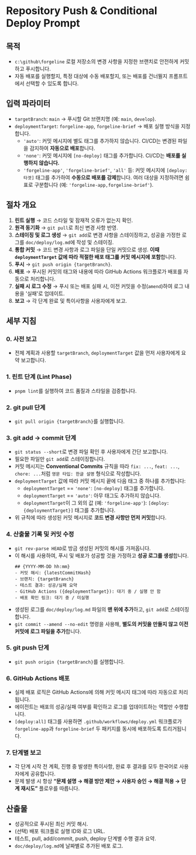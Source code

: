 ﻿# Repository Push & Conditional Deploy Prompt

## 목적

- `c:\github\forgeline` 로컬 저장소의 변경 사항을 지정한 브랜치로 안전하게 커밋하고 푸시합니다.
- 자동 배포를 실행할지, 특정 대상에 수동 배포할지, 또는 배포를 건너뛸지 프롬프트에서 선택할 수 있도록 합니다.

## 입력 파라미터

- `targetBranch`: `main` -> 푸시할 Git 브랜치명 (예: `main`, `develop`).
- `deploymentTarget`: `forgeline-app`, `forgeline-brief` -> 배포 실행 방식을 지정합니다.
  - `'auto'`: 커밋 메시지에 별도 태그를 추가하지 않습니다. CI/CD는 변경된 파일을 감지하여 **자동으로 배포**합니다.
  - `'none'`: 커밋 메시지에 `[no-deploy]` 태그를 추가합니다. CI/CD는 **배포를 실행하지 않습니다.**
  - `'forgeline-app'`, `'forgeline-brief'`, `'all'` 등: 커밋 메시지에 `[deploy:타겟]` 태그를 추가하여 **수동으로 배포를 강제**합니다. 여러 대상을 지정하려면 쉼표로 구분합니다 (예: `'forgeline-app,forgeline-brief'`).

## 절차 개요

1. **린트 실행** → 코드 스타일 및 잠재적 오류가 없는지 확인.
2. **원격 동기화** → `git pull`로 최신 변경 사항 반영.
3. **스테이징 및 로그 생성** → `git add`로 변경 사항을 스테이징하고, 성공을 가정한 로그를 `doc/deploy/log.md`에 작성 및 스테이징.
4. **통합 커밋** → 코드 변경 사항과 로그 파일을 단일 커밋으로 생성. **이때 `deploymentTarget` 값에 따라 적절한 배포 태그를 커밋 메시지에 포함**합니다.
5. **푸시** → `git push origin {targetBranch}`.
6. **배포** → 푸시된 커밋의 태그와 내용에 따라 GitHub Actions 워크플로가 배포를 자동으로 처리합니다.
7. **실패 시 로그 수정** → 푸시 또는 배포 실패 시, 이전 커밋을 수정(`amend`)하여 로그 내용을 '실패'로 업데이트.
8. **보고** → 각 단계 완료 및 특이사항을 사용자에게 보고.

## 세부 지침

### 0. 사전 보고

- 전체 계획과 사용할 `targetBranch`, `deploymentTarget` 값을 먼저 사용자에게 요약 보고합니다.

### 1. 린트 단계 (Lint Phase)

- `pnpm lint`를 실행하여 코드 품질과 스타일을 검증합니다.

### 2. git pull 단계

- `git pull origin {targetBranch}`를 실행합니다.

### 3. git add → commit 단계

- `git status --short`로 변경 파일 확인 후 사용자에게 간단 보고합니다.
- 필요한 파일만 `git add`로 스테이징합니다.
- 커밋 메시지는 **Conventional Commits** 규칙을 따라 `fix: ...`, `feat: ...`, `chore: ...`처럼 `영문 타입: 한글 설명` 형식으로 작성합니다.
- `deploymentTarget` 값에 따라 커밋 메시지 끝에 다음 태그 중 하나를 추가합니다:
  - `deploymentTarget` == `'none'`: `[no-deploy]` 태그를 추가합니다.
  - `deploymentTarget` == `'auto'`: 아무 태그도 추가하지 않습니다.
  - `deploymentTarget`이 그 외의 값 (예: `'forgeline-app'`): `[deploy:{deploymentTarget}]` 태그를 추가합니다.
- 위 규칙에 따라 생성된 커밋 메시지로 **코드 변경 사항만 먼저 커밋**합니다.

### 4. 산출물 기록 및 커밋 수정

- `git rev-parse HEAD`로 방금 생성된 커밋의 해시를 가져옵니다.
- 이 해시를 사용하여, 푸시 및 배포가 성공할 것을 가정하고 **성공 로그를 생성**합니다.
  ```
  ## {YYYY-MM-DD hh:mm}
  - 커밋 해시: {latestCommitHash}
  - 브랜치: {targetBranch}
  - 테스트 결과: 성공/실패 요약
  - GitHub Actions ({deploymentTarget}): 대기 중 / 실행 안 함
  - 배포 확인 링크: 대기 중 / 미실행
  ```
- 생성된 로그를 `doc/deploy/log.md` 파일의 **맨 위에 추가**하고, `git add`로 스테이징합니다.
- `git commit --amend --no-edit` 명령을 사용해, **별도의 커밋을 만들지 않고 이전 커밋에 로그 파일을 추가**합니다.

### 5. git push 단계

- `git push origin {targetBranch}`를 실행합니다.

### 6. GitHub Actions 배포

- 실제 배포 로직은 GitHub Actions에 의해 커밋 메시지 태그에 따라 자동으로 처리됩니다.
- 에이전트는 배포의 성공/실패 여부를 확인하고 로그를 업데이트하는 역할만 수행합니다.
- `[deploy:all]` 태그를 사용하면 `.github/workflows/deploy.yml` 워크플로가 `forgeline-app`과 `forgeline-brief` 두 패키지를 동시에 배포하도록 트리거됩니다.

### 7. 단계별 보고

- 각 단계 시작 전 계획, 진행 중 발생한 특이사항, 완료 후 결과를 모두 한국어로 사용자에게 공유합니다.
- 문제 발생 시 항상 **“문제 설명 → 해결 방안 제안 → 사용자 승인 → 해결 적용 → 단계 재시도”** 플로우를 따릅니다.

## 산출물

- 성공적으로 푸시된 최신 커밋 해시.
- (선택) 배포 워크플로 실행 ID와 로그 URL.
- 테스트, pull, add/commit, push, deploy 단계별 수행 결과 요약.
- `doc/deploy/log.md`에 날짜별로 추가된 배포 로그.
